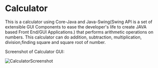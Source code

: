 # Calculator

This is a calculator using Core-Java and Java-Swing(Swing API is a set of extensible GUI Components to ease the developer's life to create JAVA based Front End/GUI Applications.) that performs arithmetic operations on numbers. 
This calculator can do addition, subtraction, multiplication, division,finding square and square root of number.

Screenshot of Calculator GUI:

![CalculatorScreenshot](https://user-images.githubusercontent.com/71519458/235706296-fd418c51-b2d5-4619-af3e-7e454f56c6dc.png)

